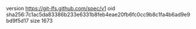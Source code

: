 version https://git-lfs.github.com/spec/v1
oid sha256:7c1ac5da83386b233e6331b8feb4eae20fb6fc0cc9b8c1fa4b6ad9e9bd9f5d17
size 1673
